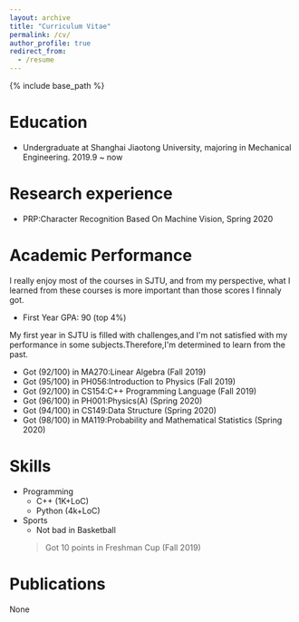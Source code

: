 ```yaml
---
layout: archive
title: "Curriculum Vitae"
permalink: /cv/
author_profile: true
redirect_from:
  - /resume
---
```


{% include base_path %}

Education
======
* Undergraduate at Shanghai Jiaotong University, majoring in Mechanical Engineering. 2019.9 ~ now

Research experience
======
* PRP:Character Recognition Based On Machine Vision, Spring 2020

Academic Performance
======
I really enjoy most of the courses in SJTU, and from my perspective, what I learned from these courses is more important than those scores I finnaly got.

* First Year GPA: 90 (top 4%)

My first year in SJTU is filled with challenges,and I'm not satisfied with my performance in some subjects.Therefore,I'm determined to learn from the past.


* Got (92/100) in MA270:Linear Algebra (Fall 2019)
* Got (95/100) in PH056:Introduction to Physics (Fall 2019)
* Got (92/100) in CS154:C++ Programming Language (Fall 2019)
* Got (96/100) in PH001:Physics(A) (Spring 2020)
* Got (94/100) in CS149:Data Structure (Spring 2020)
* Got (98/100) in MA119:Probability and Mathematical Statistics (Spring 2020)

Skills
======
* Programming
  * C++ (1K+LoC)
  * Python (4k+LoC)
* Sports
  * Not bad in Basketball
  > Got 10 points in Freshman Cup (Fall 2019)
  
Publications
======
  None
  
